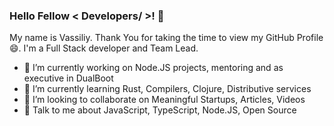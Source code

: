 ### Hello Fellow < Developers/ >! 👋 

My name is Vassiliy. Thank You for taking the time to view my GitHub Profile :smile:. I'm a Full Stack developer and Team Lead.

- 🔭 I’m currently working on Node.JS projects, mentoring and as executive in DualBoot
- 🌱 I’m currently learning Rust, Compilers, Clojure, Distributive services 
- 👯 I’m looking to collaborate on Meaningful Startups, Articles, Videos 
- 💬 Talk to me about JavaScript, TypeScript, Node.JS, Open Source 
